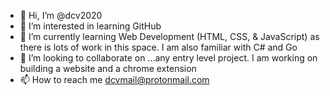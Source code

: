 - 👋 Hi, I’m @dcv2020
- 👀 I’m interested in learning GitHub
- 🌱 I’m currently learning Web Development (HTML, CSS, & JavaScript) as there is lots of work in this space. I am also familiar with C# and Go
- 💞️ I’m looking to collaborate on ...any entry level project. I am working on building a website and a chrome extension
- 📫 How to reach me dcvmail@protonmail.com

<!---
dcv2020/dcv2020 is a ✨ special ✨ repository because its `README.md` (this file) appears on your GitHub profile.
You can click the Preview link to take a look at your changes.
--->
